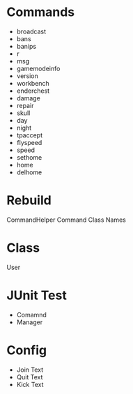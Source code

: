 # Commands

* broadcast
* bans
* banips
* r
* msg
* gamemodeinfo
* version
* workbench
* enderchest
* damage
* repair
* skull
* day
* night
* tpaccept
* flyspeed
* speed
* sethome
* home
* delhome

# Rebuild

CommandHelper
Command Class Names


# Class

User

# JUnit Test

* Comamnd
* Manager

# Config

* Join Text
* Quit Text
* Kick Text